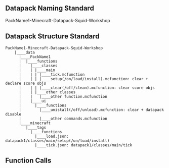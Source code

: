 ## Datapack Naming Standard
PackName1-Minecraft-Datapack-Squid-Workshop

## Datapack Structure Standard
    PackName1-Minecraft-Datapack-Squid-Workshop
        |____data
          |____PackName1
          |  |____functions
          |    |____classes
          |    | |____main
          |    | | |____tick.mcfunction
          |    | | |____setup(/on/load/install).mcfunction: clear + declare score objs
          |    | | |____clear(/off/clean).mcfunction: clear score objs
          |    | |____other classes
          |    |   |____other function.mcfunction
          |    |____ui
          |      |____functions
          |        |____unistall(/off/unload).mcfunction: clear + datapack disable
          |        |____other commands.mcfunction
          |____minecraft
             |____tags
               |____functions
                 |____load.json: datapack1/classes/main/setup(/on/load/install)
                 |____tick.json: datapack1/classes/main/tick

## Function Calls
